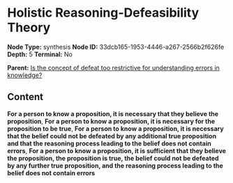 # Holistic Reasoning-Defeasibility Theory

**Node Type:** synthesis
**Node ID:** 33dcb165-1953-4446-a267-2566b2f626fe
**Depth:** 5
**Terminal:** No

**Parent:** [Is the concept of defeat too restrictive for understanding errors in knowledge?](is-the-concept-of-defeat-too-restrictive-for-understanding-errors-in-knowledge-antithesis-6725875c-8351-465e-a71e-5cb9201f7f5b.md)

## Content

**For a person to know a proposition, it is necessary that they believe the proposition**, **For a person to know a proposition, it is necessary for the proposition to be true**, **For a person to know a proposition, it is necessary that the belief could not be defeated by any additional true proposition and that the reasoning process leading to the belief does not contain errors**, **For a person to know a proposition, it is sufficient that they believe the proposition, the proposition is true, the belief could not be defeated by any further true proposition, and the reasoning process leading to the belief does not contain errors**

